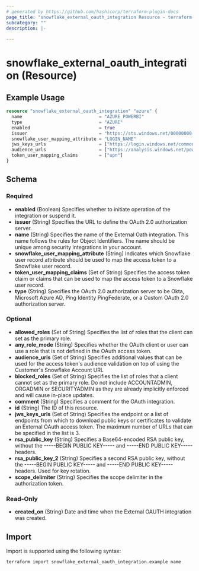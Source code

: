 ```yaml
---
# generated by https://github.com/hashicorp/terraform-plugin-docs
page_title: "snowflake_external_oauth_integration Resource - terraform-provider-snowflake"
subcategory: ""
description: |-
  
---
```


# snowflake_external_oauth_integration (Resource)



## Example Usage

```terraform
resource "snowflake_external_oauth_integration" "azure" {
  name                             = "AZURE_POWERBI"
  type		                       = "AZURE"
  enabled                          = true
  issuer					       = "https://sts.windows.net/00000000-0000-0000-0000-000000000000"
  snowflake_user_mapping_attribute = "LOGIN_NAME"
  jws_keys_urls					   = ["https://login.windows.net/common/discovery/keys"]
  audience_urls	 				   = ["https://analysis.windows.net/powerbi/connector/Snowflake"]
  token_user_mapping_claims        = ["upn"]
}
```

<!-- schema generated by tfplugindocs -->
## Schema

### Required

- **enabled** (Boolean) Specifies whether to initiate operation of the integration or suspend it.
- **issuer** (String) Specifies the URL to define the OAuth 2.0 authorization server.
- **name** (String) Specifies the name of the External Oath integration. This name follows the rules for Object Identifiers. The name should be unique among security integrations in your account.
- **snowflake_user_mapping_attribute** (String) Indicates which Snowflake user record attribute should be used to map the access token to a Snowflake user record.
- **token_user_mapping_claims** (Set of String) Specifies the access token claim or claims that can be used to map the access token to a Snowflake user record.
- **type** (String) Specifies the OAuth 2.0 authorization server to be Okta, Microsoft Azure AD, Ping Identity PingFederate, or a Custom OAuth 2.0 authorization server.

### Optional

- **allowed_roles** (Set of String) Specifies the list of roles that the client can set as the primary role.
- **any_role_mode** (String) Specifies whether the OAuth client or user can use a role that is not defined in the OAuth access token.
- **audience_urls** (Set of String) Specifies additional values that can be used for the access token's audience validation on top of using the Customer's Snowflake Account URL
- **blocked_roles** (Set of String) Specifies the list of roles that a client cannot set as the primary role. Do not include ACCOUNTADMIN, ORGADMIN or SECURITYADMIN as they are already implicitly enforced and will cause in-place updates.
- **comment** (String) Specifies a comment for the OAuth integration.
- **id** (String) The ID of this resource.
- **jws_keys_urls** (Set of String) Specifies the endpoint or a list of endpoints from which to download public keys or certificates to validate an External OAuth access token. The maximum number of URLs that can be specified in the list is 3.
- **rsa_public_key** (String) Specifies a Base64-encoded RSA public key, without the -----BEGIN PUBLIC KEY----- and -----END PUBLIC KEY----- headers.
- **rsa_public_key_2** (String) Specifies a second RSA public key, without the -----BEGIN PUBLIC KEY----- and -----END PUBLIC KEY----- headers. Used for key rotation.
- **scope_delimiter** (String) Specifies the scope delimiter in the authorization token.

### Read-Only

- **created_on** (String) Date and time when the External OAUTH integration was created.

## Import

Import is supported using the following syntax:

```shell
terraform import snowflake_external_oauth_integration.example name
```
